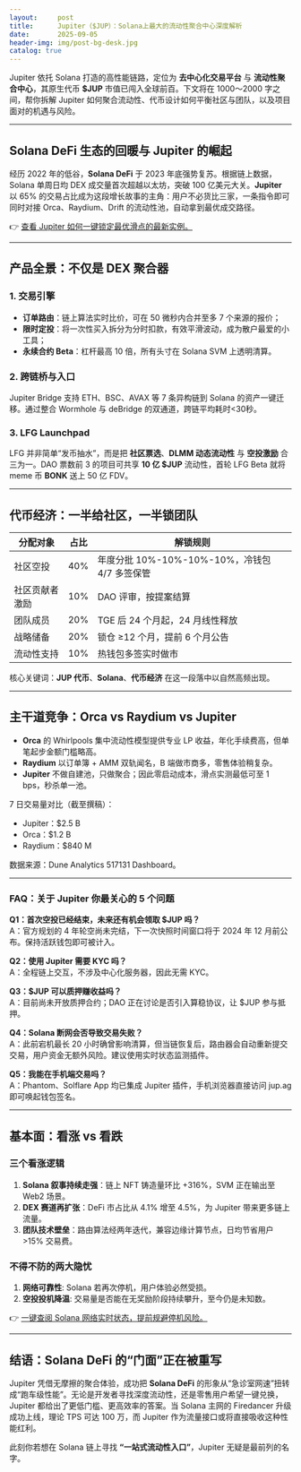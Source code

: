 ```yaml
---
layout:     post
title:      Jupiter（$JUP）：Solana上最大的流动性聚合中心深度解析
date:       2025-09-05
header-img: img/post-bg-desk.jpg
catalog: true
---
```


Jupiter 依托 Solana 打造的高性能链路，定位为 **去中心化交易平台** 与 **流动性聚合中心**，其原生代币 **$JUP** 市值已闯入全球前百。下文将在 1000～2000 字之间，帮你拆解 Jupiter 如何聚合流动性、代币设计如何平衡社区与团队，以及项目面对的机遇与风险。

---

## Solana DeFi 生态的回暖与 Jupiter 的崛起

经历 2022 年的低谷，**Solana DeFi** 于 2023 年底强势复苏。根据链上数据，Solana 单周日均 DEX 成交量首次超越以太坊，突破 100 亿美元大关。**Jupiter** 以 65% 的交易占比成为这段增长故事的主角：用户不必货比三家，一条指令即可同时对接 Orca、Raydium、Drift 的流动性池，自动拿到最优成交路径。

👉 [查看 Jupiter 如何一键锁定最优滑点的最新实例。](https://okxdog.com/)

---

## 产品全景：不仅是 DEX 聚合器

### 1. 交易引擎
- **订单路由**：链上算法实时比价，可在 50 微秒内合并至多 7 个来源的报价；  
- **限时定投**：将一次性买入拆分为分时扣款，有效平滑波动，成为散户最爱的小工具；  
- **永续合约 Beta**：杠杆最高 10 倍，所有头寸在 Solana SVM 上透明清算。

### 2. 跨链桥与入口
Jupiter Bridge 支持 ETH、BSC、AVAX 等 7 条异构链到 Solana 的资产一键迁移。通过整合 Wormhole 与 deBridge 的双通道，跨链平均耗时<30秒。

### 3. LFG Launchpad
LFG 并非简单“发币抽水”，而是把 **社区票选**、**DLMM 动态流动性** 与 **空投激励** 合三为一。DAO 票数前 3 的项目可共享 **10 亿 $JUP** 流动性，首轮 LFG Beta 就将 meme 币 **BONK** 送上 50 亿 FDV。

---

## 代币经济：一半给社区，一半锁团队

| 分配对象 | 占比 | 解锁规则 |
| --- | --- | --- |
| 社区空投 | 40% | 年度分批 10%-10%-10%-10%，冷钱包 4/7 多签保管 |
| 社区贡献者激励 | 10% | DAO 评审，按提案结算 |
| 团队成员 | 20% | TGE 后 24 个月起，24 月线性释放 |
| 战略储备 | 20% | 锁仓 ≥12 个月，提前 6 个月公告 |
| 流动性支持 | 10% | 热钱包多签实时做市 |

核心关键词：**JUP 代币**、**Solana**、**代币经济** 在这一段落中以自然高频出现。

---

## 主干道竞争：Orca vs Raydium vs Jupiter

- **Orca** 的 Whirlpools 集中流动性模型提供专业 LP 收益，年化手续费高，但单笔起步金额门槛略高。  
- **Raydium** 以订单簿 + AMM 双轨闻名，B 端做市商多，零售体验稍复杂。  
- **Jupiter** 不做自建池，只做聚合；因此零启动成本，滑点实测最低可至 1 bps，秒杀单一池。

7 日交易量对比（截至撰稿）：

- Jupiter：$2.5 B  
- Orca：$1.2 B  
- Raydium：$840 M  

数据来源：Dune Analytics 517131 Dashboard。

---

### FAQ：关于 Jupiter 你最关心的 5 个问题

**Q1：首次空投已经结束，未来还有机会领取 $JUP 吗？**  
A：官方规划的 4 年轮空尚未完结，下一次快照时间窗口将于 2024 年 12 月前公布。保持活跃钱包即可被计入。

**Q2：使用 Jupiter 需要 KYC 吗？**  
A：全程链上交互，不涉及中心化服务器，因此无需 KYC。

**Q3：$JUP 可以质押赚收益吗？**  
A：目前尚未开放质押合约；DAO 正在讨论是否引入算稳协议，让 $JUP 参与抵押。

**Q4：Solana 断网会否导致交易失败？**  
A：此前宕机最长 20 小时确曾影响清算，但当链恢复后，路由器会自动重新提交交易，用户资金无额外风险。建议使用实时状态监测插件。

**Q5：我能在手机端交易吗？**  
A：Phantom、Solflare App 均已集成 Jupiter 插件，手机浏览器直接访问 jup.ag 即可唤起钱包签名。

---

## 基本面：看涨 vs 看跌

### 三个看涨逻辑
1. **Solana 叙事持续走强**：链上 NFT 铸造量环比 +316%，SVM 正在输出至 Web2 场景。  
2. **DEX 赛道再扩张**：DeFi 市占比从 4.1% 增至 4.5%，为 Jupiter 带来更多链上流量。  
3. **团队技术壁垒**：路由算法经两年迭代，兼容边缘计算节点，日均节省用户 >15% 交易费。

### 不得不防的两大隐忧
1. **网络可靠性**: Solana 若再次停机，用户体验必然受损。  
2. **空投投机降温**: 交易量是否能在无奖励阶段持续攀升，至今仍是未知数。

👉 [一键查阅 Solana 网络实时状态，提前规避停机风险。](https://okxdog.com/)

---

## 结语：Solana DeFi 的“门面”正在被重写

Jupiter 凭借无摩擦的聚合体验，成功把 **Solana DeFi** 的形象从“急诊室网速”扭转成“跑车级性能”。无论是开发者寻找深度流动性，还是零售用户希望一键兑换，Jupiter 都给出了更低门槛、更高效率的答案。当 Solana 主网的 Firedancer 升级成功上线，理论 TPS 可达 100 万，而 Jupiter 作为流量接口或将直接吸收这种性能红利。

此刻你若想在 Solana 链上寻找 **“一站式流动性入口”**，Jupiter 无疑是最前列的名字。